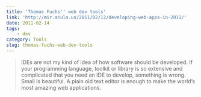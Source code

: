 ```yaml
---
title: 'Thomas Fuchs'' web dev tools'
link: 'http://mir.aculo.us/2011/02/12/developing-web-apps-in-2011/'
date: 2011-02-14
tags:
    - dev
category: Tools
slug: thomas-fuchs-web-dev-tools
---
```


> IDEs are not my kind of idea of how software should be developed. If your programming language,
> toolkit or library is so extensive and complicated that you need an IDE to develop, something is
> wrong. Small is beautiful. A plain old text editor is enough to make the world’s most amazing web
> applications.
